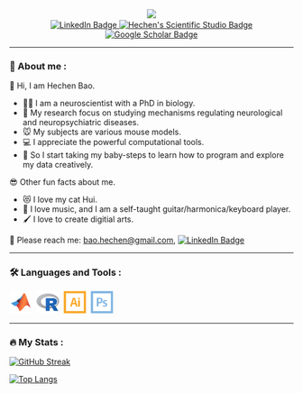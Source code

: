 <div id="header" align = "center">
  <img src = "https://hechenstudio.files.wordpress.com/2019/10/sunday-afternoon-01.jpg?w=1024" width="300"/>
</div>  
<div id="badges" align = "center">
  <a href = "https://www.linkedin.com/in/hechen-bao-3a697872/">
   <img src ="https://img.shields.io/badge/LinkedIn-blue?style=for-the-badge&logo=linkedin&logoColor=white" alt="LinkedIn Badge"/>
  </a>
  <a href = "https://hechen.studio/">
    <img src ="https://img.shields.io/badge/Hechen's Studio-orange?style=for-the-badge&logo=Hechen's Studio&logoColor=white" alt="Hechen's Scientific Studio Badge"/>
  </a>  
  <a href = "https://scholar.google.com/citations?user=4uLl3gYAAAAJ&hl=en">
    <img src ="https://img.shields.io/badge/Google Scholar-red?style=for-the-badge&logo=google&logoColor=white" alt="Google Scholar Badge"/>
  </a> 
</div>

---
### 🧠 About me :

👋 Hi, I am Hechen Bao.
- 👨‍🎓 I am a neuroscientist with a PhD in biology.
- 🔬 My research focus on studying mechanisms regulating neurological and neuropsychiatric diseases. 
- 🐭 My subjects are various mouse models. 
- 💻 I appreciate the powerful computational tools. 
- 👶 So I start taking my baby-steps to learn how to program and explore my data creatively.

😎 Other fun facts about me. 
- 😻 I love my cat Hui.  
- 🎸 I love music, and I am a self-taught guitar/harmonica/keyboard player.
- 🖌️ I love to create digitial arts.

📧 Please reach me: bao.hechen@gmail.com, [![LinkedIn Badge](https://img.shields.io/badge/LinkedIn-blue?style=for-the-badge&logo=linkedin&logoColor=white)](https://www.linkedin.com/in/hechen-bao-3a697872/)

---

### :hammer_and_wrench: Languages and Tools :
<div>
  <img src="https://github.com/devicons/devicon/blob/master/icons/matlab/matlab-original.svg" title="MATLAB" alt="MATLAB" width="40" height="40"/>&nbsp;
  <img src="https://github.com/devicons/devicon/blob/master/icons/r/r-original.svg" title="R" alt="R" width="40" height="40"/>&nbsp;
  <img src="https://github.com/devicons/devicon/blob/master/icons/illustrator/illustrator-line.svg" title="Illustrator" alt="Illustrator" width="40"
       height="40"/>&nbsp;
  <img src="https://github.com/devicons/devicon/blob/master/icons/photoshop/photoshop-line.svg" title="Photoshop" alt="Photoshop" width="40" 
  
</div>

 ---
 
### 🔥 My Stats :
  [![GitHub Streak](http://github-readme-streak-stats.herokuapp.com?user=HechenBao&theme=dark&background=000000)](https://git.io/streak-stats)

  
  [![Top Langs](https://github-readme-stats.vercel.app/api/top-langs/?username=HechenBao&layout=compact&theme=vision-friendly-dark)](https://github.com/anuraghazra/github-readme-stats)
